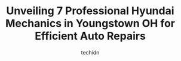 ---
layout: ampstory
image: https://images.unsplash.com/photo-1533416784636-2b0ccfea6b97?ixlib=rb-4.0.3&ixid=MnwxMjA3fDB8MHxwaG90by1wYWdlfHx8fGVufDB8fHx8&auto=format&fit=crop&w=640&h=853&q=80
author: techidn
featured: false
description: Discover the 7 best Hyundai Mechanic in Youngstown OH, USA and ensure your vehicle receives the highest quality of care. These trusted professionals are known for their skill, knowledge, and
title: Unveiling 7 Professional Hyundai Mechanics in Youngstown OH for Efficient Auto Repairs
cover:
   title: Unveiling 7 Professional Hyundai Mechanics in Youngstown OH for Efficient Auto Repairs
   subtitle: Rickpate
   background: https://images.unsplash.com/photo-1533416784636-2b0ccfea6b97?ixlib=rb-4.0.3&ixid=MnwxMjA3fDB8MHxwaG90by1wYWdlfHx8fGVufDB8fHx8&auto=format&fit=crop&w=640&h=853&q=80

pages: 
 - layout: thirds
   top: <h1>#1 Ke-Mas Auto Services</h1>
   bottom: "<p>On my visit I was greeted by Tony. He was very kind and caring. Though extremely busy he was able to carefully look over the vehicle I drove in for repairs. He was able t</p>"
   background: https://www.knot35.com/toplist/wp-content/uploads/2023/06/best-hyundai-mechanic-1-in-youngstown-oh-1685837670.jpeg
   backgroundblur: true
 - layout: thirds
   top: <h1>#2 Giura Auto Repair Inc.</h1>
   bottom: "<p>1757 E Midlothian Blvd, Youngstown, OH 44502, United States</p>"
   background: https://www.knot35.com/toplist/wp-content/uploads/2023/06/best-hyundai-mechanic-2-in-youngstown-oh-1685837671.jpeg
   cta:
      link: https://www.knot35.com/toplist/unveiling-7-professional-hyundai-mechanics-in-youngstown-oh-for-efficient-auto-repairs/
      text: Unveiling 7 Professional Hyundai Mechanics in Youngstown OH for Efficient Auto Repairs
 - layout: thirds
   top: <h1>#3 Automotive Repair & Diagnostics</h1>
   bottom: "<p>37 N Meridian Rd, Youngstown, OH 44509, United States</p>"
   background: https://www.knot35.com/toplist/wp-content/uploads/2023/06/best-hyundai-mechanic-3-in-youngstown-oh-1685837671.jpeg
   cta:
      link: https://www.knot35.com/toplist/unveiling-7-professional-hyundai-mechanics-in-youngstown-oh-for-efficient-auto-repairs/
      text: Unveiling 7 Professional Hyundai Mechanics in Youngstown OH for Efficient Auto Repairs
 - layout: thirds
   top: <h1>#4 Pitos Auto Body Inc</h1>
   bottom: "<p>1023 Oak St, Youngstown, OH 44506, United States</p>"
   background: https://images.unsplash.com/photo-1515405295579-ba7b45403062?ixlib=rb-4.0.3&ixid=MnwxMjA3fDB8MHxwaG90by1wYWdlfHx8fGVufDB8fHx8&auto=format&fit=crop&w=640&h=853&q=80
   cta:
      link: https://www.knot35.com/toplist/unveiling-7-professional-hyundai-mechanics-in-youngstown-oh-for-efficient-auto-repairs/
      text: Unveiling 7 Professional Hyundai Mechanics in Youngstown OH for Efficient Auto Repairs
 - layout: thirds
   top: <h1>#5 South Side Automotive Services</h1>
   bottom: "<p>3009 Glenwood Ave, Youngstown, OH 44511, United States</p>"
   background: https://images.unsplash.com/photo-1591393223703-56fe1347ac62?ixlib=rb-4.0.3&ixid=MnwxMjA3fDB8MHxwaG90by1wYWdlfHx8fGVufDB8fHx8&auto=format&fit=crop&w=640&h=853&q=80
   cta:
      link: https://www.knot35.com/toplist/unveiling-7-professional-hyundai-mechanics-in-youngstown-oh-for-efficient-auto-repairs/
      text: Unveiling 7 Professional Hyundai Mechanics in Youngstown OH for Efficient Auto Repairs
 - layout: thirds
   top: <h1>#6 International automotive</h1>
   bottom: "<p>64 S Meridian Rd, Youngstown, OH 44509, United States</p>"
   background: https://images.unsplash.com/photo-1531169509526-f8f1fdaa4a67?ixlib=rb-4.0.3&ixid=MnwxMjA3fDB8MHxwaG90by1wYWdlfHx8fGVufDB8fHx8&auto=format&fit=crop&w=640&h=853&q=80
   cta:
      link: https://www.knot35.com/toplist/unveiling-7-professional-hyundai-mechanics-in-youngstown-oh-for-efficient-auto-repairs/
      text: Unveiling 7 Professional Hyundai Mechanics in Youngstown OH for Efficient Auto Repairs
 - layout: thirds
   top: <h1>#7 All Around Auto Mechanics</h1>
   bottom: "<p>981 Erie St, Youngstown, OH 44502, United States</p>"
   background: https://images.unsplash.com/photo-1527066579998-dbbae57f45ce?ixlib=rb-4.0.3&ixid=MnwxMjA3fDB8MHxwaG90by1wYWdlfHx8fGVufDB8fHx8&auto=format&fit=crop&w=640&h=853&q=80
   cta:
      link: https://www.knot35.com/toplist/unveiling-7-professional-hyundai-mechanics-in-youngstown-oh-for-efficient-auto-repairs/
      text: Unveiling 7 Professional Hyundai Mechanics in Youngstown OH for Efficient Auto Repairs
 - layout: thirds
   middle: Continue reading...
   background: https://images.unsplash.com/photo-1462556791646-c201b8241a94?ixlib=rb-4.0.3&ixid=MnwxMjA3fDB8MHxwaG90by1wYWdlfHx8fGVufDB8fHx8&auto=format&fit=crop&w=640&h=853&q=80
   cta:
      link: https://www.knot35.com/toplist/unveiling-7-professional-hyundai-mechanics-in-youngstown-oh-for-efficient-auto-repairs/
      text: Unveiling 7 Professional Hyundai Mechanics in Youngstown OH for Efficient Auto Repairs
      
---